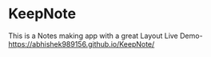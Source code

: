 # KeepNote
This is a Notes making app with a great Layout
Live Demo-https://abhishek989156.github.io/KeepNote/
